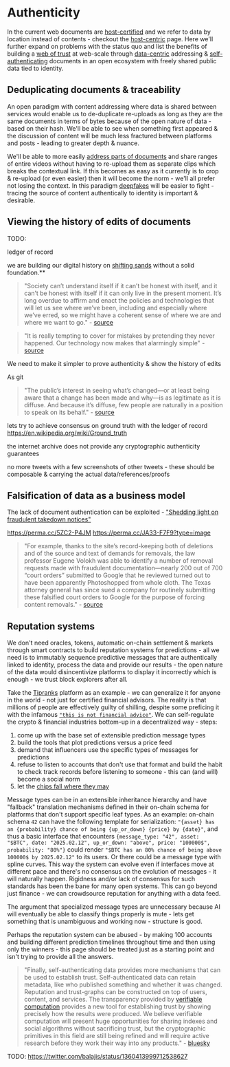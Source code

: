 # Authenticity

In the current web documents are [host-certified](problems.md#the-host-centric-web) and we refer to data by location instead of contents - checkout the [host-centric](../introduction/host_centric.md) page. Here we'll further expand on problems with the status quo and 
list the benefits of building a [web of trust](https://en.wikipedia.org/wiki/Web_of_trust) at web-scale through [data-centric](../introduction/data_centric.md) addressing & [self-authenticating](https://en.wikipedia.org/wiki/Self-authenticating_document) documents in an open ecosystem with freely shared public data tied to identity.

## Deduplicating documents & traceability

An open paradigm with content addressing where data is shared between services would enable us to de-duplicate re-uploads as long as they are the same documents in terms of bytes because of the open nature of data - based on their hash. We'll be able to see when something first appeared & the discussion of content will be much less fractured between platforms and posts - leading to greater depth & nuance.

We'll be able to more easily [address parts of documents](../introduction/names_and_paths.md#addressing-within-content) and share ranges of entire videos without having to re-upload them as separate clips which breaks the contextual link. If this becomes as easy as it currently is to crop & re-upload (or even easier) then it will become the norm - we'll all prefer not losing the context. In this paradigm [deepfakes](https://en.wikipedia.org/wiki/Deepfake) will be easier to fight - tracing the source of content authentically to identity is important & desirable.

## Viewing the history of edits of documents

TODO:

ledger of record

we are building our digital history on [shifting sands](https://news.ycombinator.com/item?id=27690525) without a solid foundation.**

> "Society can’t understand itself if it can’t be honest with itself, and it can’t be honest with itself if it can only live in the present moment. It’s long overdue to affirm and enact the policies and technologies that will let us see where we’ve been, including and especially where we’ve erred, so we might have a coherent sense of where we are and where we want to go." - [source](https://www.theatlantic.com/technology/archive/2021/06/the-internet-is-a-collective-hallucination/619320/)

> "It is really tempting to cover for mistakes by pretending they never happened. Our technology now makes that alarmingly simple" - [source](https://www.theatlantic.com/technology/archive/2021/06/the-internet-is-a-collective-hallucination/619320/)

We need to make it simpler to prove authenticity & show the history of edits

As git

> "The public’s interest in seeing what’s changed—or at least being aware that a change has been made and why—is as legitimate as it is diffuse. And because it’s diffuse, few people are naturally in a position to speak on its behalf." - [source](https://www.theatlantic.com/technology/archive/2021/06/the-internet-is-a-collective-hallucination/619320/)

lets try to achieve consensus on ground truth with the ledger of record
https://en.wikipedia.org/wiki/Ground_truth


<!--
Wikipedia has changed the definition of recession.
https://twitter.com/unusual_whales/status/1552795537052618752
-->

the internet archive does not provide any cryptographic authenticity guarantees


no more tweets with a few screenshots of other tweets - these should be composable & carrying the actual data/references/proofs


## Falsification of data as a business model

The lack of document authentication can be exploited - ["Shedding light on fraudulent takedown notices"](https://perma.cc/5ZC2-P4JM)


https://perma.cc/5ZC2-P4JM
https://perma.cc/JA33-F7F9?type=image



> "For example, thanks to the site’s record-keeping both of deletions and of the source and text of demands for removals, the law professor Eugene Volokh was able to identify a number of removal requests made with fraudulent documentation—nearly 200 out of 700 “court orders” submitted to Google that he reviewed turned out to have been apparently Photoshopped from whole cloth. The Texas attorney general has since sued a company for routinely submitting these falsified court orders to Google for the purpose of forcing content removals." - [source](https://www.theatlantic.com/technology/archive/2021/06/the-internet-is-a-collective-hallucination/619320/)

## Reputation systems

We don't need oracles, tokens, automatic on-chain settlement & markets through smart contracts to build reputation systems for predictions - all we need is to immutably sequence predictive messages that are authentically linked to identity, process the data and provide our results - the open nature of the data would disincentivize platforms to display it incorrectly which is enough - we trust block explorers after all.

Take the [Tipranks](https://www.tipranks.com/) platform as an example - we can generalize it for anyone in the world - not just for certified financial advisors. The reality is that millions of people are effectively guilty of shilling, despite some preficing it with the infamous [`"this is not financial advice"`](https://twitter.com/DegenSpartan/status/1552968186605490176). We can self-regulate the crypto & financial industries bottom-up in a decentralized way - steps:
1. come up with the base set of extensible prediction message types
2. build the tools that plot predictions versus a price feed
3. demand that influencers use the specific types of messages for predictions
4. refuse to listen to accounts that don't use that format and build the habit to check track records before listening to someone - this can (and will) become a social norm
5. let the [chips fall where they may](https://twitter.com/TSLAgang/status/1433896307702353921)

Message types can be in an extensible inheritance hierarchy and have "fallback" translation mechanisms defined in their on-chain schema for platforms that don't support specific leaf types. As an example: on-chain schema `42` can have the following template for serialization: `"{asset} has an {probability} chance of being {up_or_down} {price} by {date}"`, and thus a basic interface that encounters `{message_type: "42", asset: "$BTC", date: "2025.02.12", up_or_down: "above", price: "100000$", probability: "80%"}` could render `"$BTC has an 80% chance of being above 100000$ by 2025.02.12"` to its users. Or there could be a message type with spline curves. This way the system can evolve even if interfaces move at different pace and there's no consensus on the evolution of messages - it will naturally happen. Rigidness and/or lack of consensus for such standards has been the bane for many open systems. This can go beyond just finance - we can crowdsource reputation for anything with a data feed.

The argument that specialized message types are unnecessary because AI will eventually be able to classify things properly is mute - lets get something that is unambiguous and working now - structure is good.

Perhaps the reputation system can be abused - by making 100 accounts and building different prediction timelines throughout time and then using only the winners - this page should be treated just as a starting point and isn't trying to provide all the answers.

> "Finally, self-authenticating data provides more mechanisms that can be used to establish trust. Self-authenticated data can retain metadata, like who published something and whether it was changed. Reputation and trust-graphs can be constructed on top of users, content, and services. The transparency provided by [verifiable computation](https://en.wikipedia.org/wiki/Verifiable_computing) provides a new tool for establishing trust by showing precisely how the results were produced. We believe verifiable computation will present huge opportunities for sharing indexes and social algorithms without sacrificing trust, but the cryptographic primitives in this field are still being refined and will require active research before they work their way into any products." - [bluesky](https://blueskyweb.xyz/blog/3-6-2022-a-self-authenticating-social-protocol)



TODO:
https://twitter.com/balajis/status/1360413999712538627








